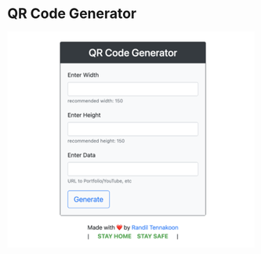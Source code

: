 # QR Code Generator

![QR_code_generator](https://github.com/randiltennakoon/QR_code_generator/blob/version_1/images/page1.png?raw=true)